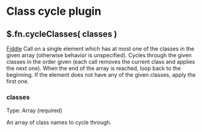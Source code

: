 # Class cycle plugin
## $.fn.cycleClasses( classes )
[Fiddle](http://jsfiddle.net/PeterChaplin/jQHpJ/)
Call on a single element which has at most one of the classes in the given array (otherwise behavior is unspecified).
Cycles through the given classes in the order given (each call removes the current class and applies the next one).
When the end of the array is reached, loop back to the beginning.
If the element does not have any of the given classes, apply the first one.

### classes
Type: Array (required)

An array of class names to cycle through.